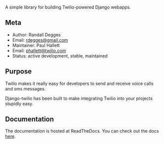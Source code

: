 A simple library for building Twilio-powered Django webapps.


## Meta

* Author: Randall Degges
* Email:  rdegges@gmail.com
* Maintainer: Paul Hallett
* Email: phallett@twilio.com
* Status: active development, stable, maintained


## Purpose

Twilio makes it really easy for developers to send and receive voice calls and
sms messages.

Django-twilio has been built to make integrating Twilio into your projects
stupidly easy.

## Documentation

The documentation is hosted at ReadTheDocs. You can check out the docs
[here](http://django-twilio.rtfd.org/ "django-twilio latest").
